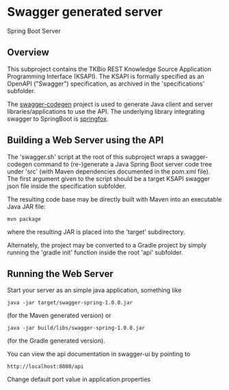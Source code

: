 # Swagger generated server #

Spring Boot Server 

## Overview ##

This subproject contains the TKBio REST Knowledge Source Application Programming Interface (KSAPI). The KSAPI is formally specified as an OpenAPI ("Swagger") specification, as archived in the 'specifications' subfolder. 

The [swagger-codegen](https://github.com/swagger-api/swagger-codegen) project is used to generate Java client and server libraries/applications to use the API.  The underlying library integrating swagger to SpringBoot is [springfox](https://github.com/springfox/springfox).

## Building a Web Server using the API ##

The 'swagger.sh' script at the root of this subproject wraps a swagger-codegen command to (re-)generate a Java Spring Boot server code tree under 'src' (with Maven dependencies documented in the pom.xml file). The first argument given to the script should be a target KSAPI swagger json file inside the specification subfolder.   

The resulting code base may be directly built with Maven into an executable Java JAR file:

	mvn package

where the resulting JAR is placed into the 'target' subdirectory.

Alternately, the project may be converted to a Gradle project by simply running the 'gradle init' function inside the root 'api' subfolder.

## Running the Web Server ##

Start your server as an simple java application, something like

	java -jar target/swagger-spring-1.0.0.jar 

(for the Maven generated version) or

	java -jar build/libs/swagger-spring-1.0.0.jar 

(for the Gradle generated version).

You can view the api documentation in swagger-ui by pointing to
  
	http://localhost:8080/api

Change default port value in application.properties

